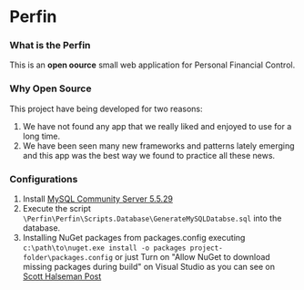 Perfin
======

### What is the Perfin

This is an **open oource** small web application for Personal Financial Control.


### Why Open Source

This project have being developed for two reasons:

1. We have not found any app that we really liked and enjoyed to use for a long time.
2. We have been seen many new frameworks and patterns lately emerging and this app was the best way we found to practice all these news.


### Configurations

1. Install [MySQL Community Server 5.5.29](http:// "http://www.mysql.com/downloads/mysql/")
2. Execute the script `\Perfin\Perfin\Scripts.Database\GenerateMySQLDatabse.sql` into the database.
3. Installing NuGet packages from packages.config executing `c:\path\to\nuget.exe install -o packages project-folder\packages.config` or just Turn on "Allow NuGet to download missing packages during build" on Visual Studio as you can see on [Scott Halseman Post](http://www.hanselman.com/blog/NuGet20NETPackageManagerReleasedGOUPGRADENOWAndHeresWhy.aspx)